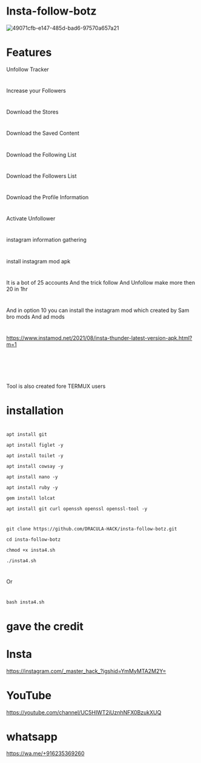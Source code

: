 
# Insta-follow-botz



![49071cfb-e147-485d-bad6-97570a657a21](https://user-images.githubusercontent.com/96709855/185073180-e6587b1f-80bf-4fb4-aec0-e4485e3cf519.jpg)



# Features

Unfollow Tracker
#
Increase your Followers
#
Download the Stores
#
Download the Saved Content
#
Download the Following List
#
Download the Followers List
#
Download the Profile Information
#
Activate Unfollower
#
instagram information gathering
#
install instagram mod apk             
#
#
It is a bot of 25 accounts And the trick follow And Unfollow make more then 20 in 1hr


#
And in option 10 you can install the instagram mod which created by Sam bro mods And ad mods
#
#
https://www.instamod.net/2021/08/insta-thunder-latest-version-apk.html?m=1
#
` `
#
 Tool is also created fore TERMUX users

#
# installation

#

` apt install git `


` apt install figlet -y `

` apt install toilet -y `

` apt install cowsay -y `

` apt install nano -y `

` apt install ruby -y `

` gem install lolcat `

` apt install git curl openssh openssl openssl-tool -y `
#

` git clone https://github.com/DRACULA-HACK/insta-follow-botz.git `

` cd insta-follow-botz `

` chmod +x insta4.sh `

` ./insta4.sh `
#
#
Or
#
` bash insta4.sh `
#
# gave the credit 
# Insta
https://instagram.com/_master_hack_?igshid=YmMyMTA2M2Y=
#
# YouTube
https://youtube.com/channel/UC5HIWT2iUznhNFX0BzukXUQ
#
# whatsapp 
https://wa.me/+916235369260
#
